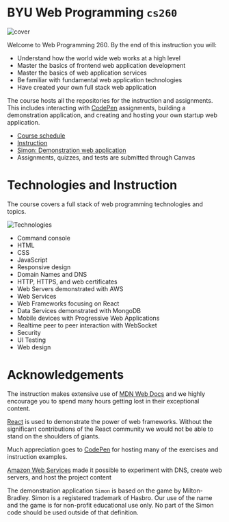 # BYU **Web Programming** `cs260`

![cover](https://github.com/webprogramming260/.github/blob/main/profile/webprogrammingcover.jpg?raw=true)

Welcome to Web Programming 260. By the end of this instruction you will:

- Understand how the world wide web works at a high level
- Master the basics of frontend web application development
- Master the basics of web application services
- Be familiar with fundamental web application technologies
- Have created your own full stack web application

The course hosts all the repositories for the instruction and assignments. This includes interacting with [CodePen](https://codepen.io) assignments, building a demonstration application, and creating and hosting your own startup web application.

- [Course schedule](https://github.com/webprogramming260/.github/blob/main/profile/schedule/2023winter.md)
- [Instruction](https://learn.cs260.click)
- [Simon: Demonstration web application](https://github.com/webprogramming260/.github/blob/main/profile/essentials/simon/simon.md)
- Assignments, quizzes, and tests are submitted through Canvas

# Technologies and Instruction

The course covers a full stack of web programming technologies and topics.

![Technologies](https://github.com/webprogramming260/.github/blob/main/profile/technologies.png?raw=true)

- Command console
- HTML
- CSS
- JavaScript
- Responsive design
- Domain Names and DNS
- HTTP, HTTPS, and web certificates
- Web Servers demonstrated with AWS
- Web Services
- Web Frameworks focusing on React
- Data Services demonstrated with MongoDB
- Mobile devices with Progressive Web Applications
- Realtime peer to peer interaction with WebSocket
- Security
- UI Testing
- Web design

# Acknowledgements

The instruction makes extensive use of [MDN Web Docs](https://developer.mozilla.org/) and we highly encourage you to spend many hours getting lost in their exceptional content.

[React](https://reactjs.org) is used to demonstrate the power of web frameworks. Without the significant contributions of the React community we would not be able to stand on the shoulders of giants.

Much appreciation goes to [CodePen](https://codepen.io) for hosting many of the exercises and instruction examples.

[Amazon Web Services](https://aws.amazon.com) made it possible to experiment with DNS, create web servers, and host the project content

The demonstration application `Simon` is based on the game by Milton-Bradley. Simon is a registered trademark of Hasbro. Our use of the name and the game is for non-profit educational use only. No part of the Simon code should be used outside of that definition.
